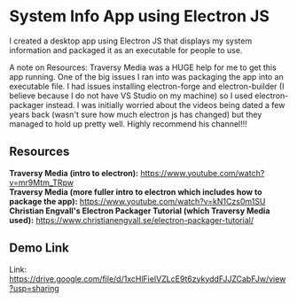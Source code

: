 # System Info App using Electron JS


I created a desktop app using Electron JS that displays my system information and packaged it as an executable for people to use.

A note on Resources: Traversy Media was a HUGE help for me to get this app running. One of the big issues I ran into was packaging the app into an executable file. I had issues installing electron-forge and electron-builder (I believe because I do not have VS Studio on my machine) so I used electron-packager instead. I was initially worried about the videos being dated a few years back (wasn't sure how much electron js has changed) but they managed to hold up pretty well. Highly recommend his channel!!!

## Resources

**Traversy Media (intro to electron):** https://www.youtube.com/watch?v=mr9Mtm_TRpw <br>
**Traversy Media (more fuller intro to electron which includes how to package the app):** https://www.youtube.com/watch?v=kN1Czs0m1SU <br>
**Christian Engvall's Electron Packager Tutorial (which Traversy Media used):** https://www.christianengvall.se/electron-packager-tutorial/ <br>

## Demo Link
Link: https://drive.google.com/file/d/1xcHlFieIVZLcE9t6zykyddFJJZCabFJw/view?usp=sharing

